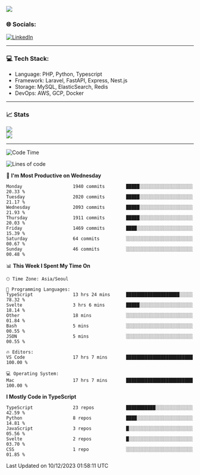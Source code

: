 <!--[![](https://visitcount.itsvg.in/api?id=jin-wk&icon=7&color=12)](https://visitcount.itsvg.in)-->
<!--[![Hits](https://hits.seeyoufarm.com/api/count/incr/badge.svg?url=https%3A%2F%2Fgithub.com%2Fjin-wk&count_bg=%235F625C&title_bg=%23555555&icon=github.svg&icon_color=%23E7E7E7&title=Hits&edge_flat=false)](https://hits.seeyoufarm.com)-->
![](https://komarev.com/ghpvc/?username=jin-wk&color=lightgrey&style=for-the-badge)

### 🌐 Socials:
[![LinkedIn](https://img.shields.io/badge/LinkedIn-%230077B5.svg?logo=linkedin&logoColor=white)](https://linkedin.com/in/jinwook-lee-242625241) 

---

### 💻 Tech Stack:
  - Language: PHP, Python, Typescript
  - Framework: Laravel, FastAPI, Express, Nest.js
  - Storage: MySQL, ElasticSearch, Redis
  - DevOps: AWS, GCP, Docker

---

### 📈 Stats
![](https://github-readme-stats.vercel.app/api?username=jin-wk&theme=dark&hide_border=true&include_all_commits=true&count_private=true)<br/>
![](https://github-readme-streak-stats.herokuapp.com/?user=jin-wk&theme=dark&hide_border=true)<br/>

---

<!--START_SECTION:waka-->
![Code Time](http://img.shields.io/badge/Code%20Time-1%2C029%20hrs%2045%20mins-blue)

![Lines of code](https://img.shields.io/badge/From%20Hello%20World%20I%27ve%20Written-2.0%20million%20lines%20of%20code-blue)

📅 **I'm Most Productive on Wednesday** 

```text
Monday                   1940 commits        █████░░░░░░░░░░░░░░░░░░░░   20.33 % 
Tuesday                  2020 commits        █████░░░░░░░░░░░░░░░░░░░░   21.17 % 
Wednesday                2093 commits        █████░░░░░░░░░░░░░░░░░░░░   21.93 % 
Thursday                 1911 commits        █████░░░░░░░░░░░░░░░░░░░░   20.03 % 
Friday                   1469 commits        ████░░░░░░░░░░░░░░░░░░░░░   15.39 % 
Saturday                 64 commits          ░░░░░░░░░░░░░░░░░░░░░░░░░   00.67 % 
Sunday                   46 commits          ░░░░░░░░░░░░░░░░░░░░░░░░░   00.48 % 
```


📊 **This Week I Spent My Time On** 

```text
🕑︎ Time Zone: Asia/Seoul

💬 Programming Languages: 
TypeScript               13 hrs 24 mins      ████████████████████░░░░░   78.32 % 
Svelte                   3 hrs 6 mins        █████░░░░░░░░░░░░░░░░░░░░   18.14 % 
Other                    18 mins             ░░░░░░░░░░░░░░░░░░░░░░░░░   01.84 % 
Bash                     5 mins              ░░░░░░░░░░░░░░░░░░░░░░░░░   00.55 % 
JSON                     5 mins              ░░░░░░░░░░░░░░░░░░░░░░░░░   00.55 % 

🔥 Editors: 
VS Code                  17 hrs 7 mins       █████████████████████████   100.00 % 

💻 Operating System: 
Mac                      17 hrs 7 mins       █████████████████████████   100.00 % 
```

**I Mostly Code in TypeScript** 

```text
TypeScript               23 repos            ███████████░░░░░░░░░░░░░░   42.59 % 
Python                   8 repos             ████░░░░░░░░░░░░░░░░░░░░░   14.81 % 
JavaScript               3 repos             █░░░░░░░░░░░░░░░░░░░░░░░░   05.56 % 
Svelte                   2 repos             █░░░░░░░░░░░░░░░░░░░░░░░░   03.70 % 
CSS                      1 repo              ░░░░░░░░░░░░░░░░░░░░░░░░░   01.85 % 
```




 Last Updated on 10/12/2023 01:58:11 UTC
<!--END_SECTION:waka-->
